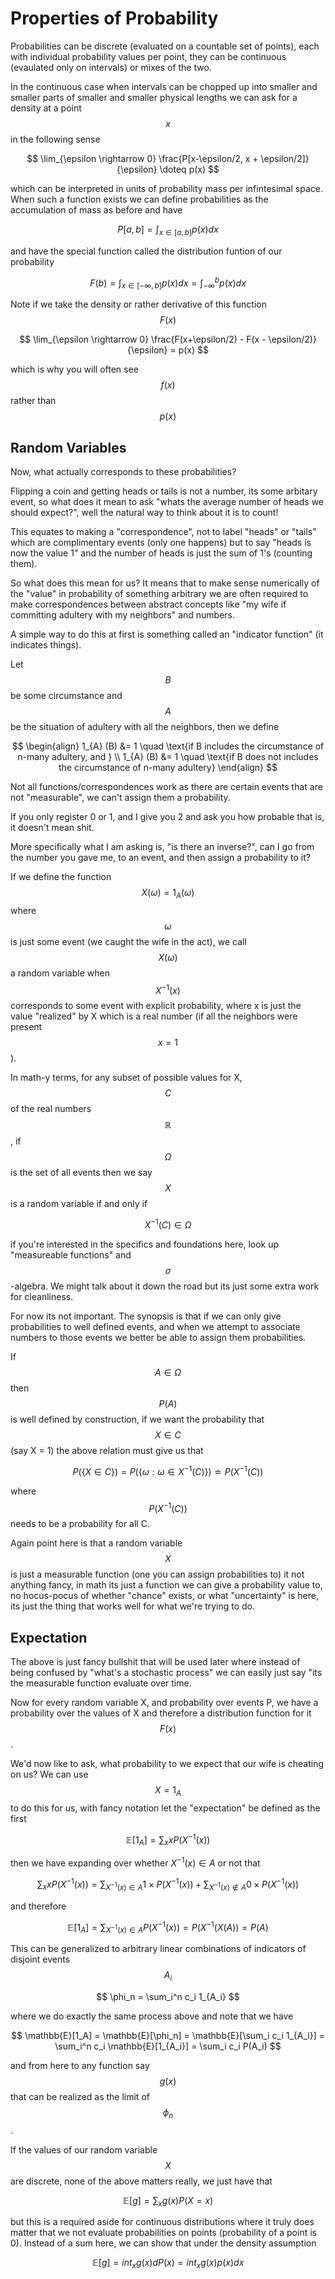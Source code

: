 # Properties of Probability

Probabilities can be discrete (evaluated on a countable set of points), each with individual probability values per point, they can be continuous (evaulated only on intervals) or mixes of the two.

In the continuous case when intervals can be chopped up into smaller and smaller parts of smaller and smaller physical lengths we can ask for a density at a point $$x$$ in the following sense

$$
\lim_{\epsilon \rightarrow 0} \frac{P[x-\epsilon/2, x + \epsilon/2]}{\epsilon} \doteq p(x)
$$

which can be interpreted in units of probability mass per infintesimal space. When such a function exists we can define probabilities as the accumulation of mass as before and have

$$
P[a,b] = \int_{x \in [a,b]} p(x) dx
$$

and have the special function called the distribution funtion of our probability

$$
F(b) = \int_{x \in [-\infty,b]} p(x) dx = \int_{-\infty}^{b} p(x) dx
$$

Note if we take the density or rather derivative of this function $$F(x)$$

$$
\lim_{\epsilon \rightarrow 0} \frac{F(x+\epsilon/2) - F(x - \epsilon/2)}{\epsilon} = p(x)
$$

which is why you will often see $$f(x)$$ rather than $$p(x)$$


## Random Variables

Now, what actually corresponds to these probabilities? 

Flipping a coin and getting heads or tails is not a number, its some arbitary event, so what does it mean to ask "whats the average number of heads we should expect?", well the natural way to think about it is to count! 

This equates to making a "correspondence", not to label "heads" or "tails" which are complimentary events (only one happens) but to say "heads is now the value 1" and the number of heads is just the sum of 1's (counting them).

So what does this mean for us? It means that to make sense numerically of the "value" in probability of something arbitrary we are often required to make correspondences between abstract concepts like "my wife if committing adultery with my neighbors" and numbers.

A simple way to do this at first is something called an "indicator function" (it indicates things). 

Let $$B$$ be some circumstance and $$A$$ be the situation of adultery with all the neighbors, then we define

$$
\begin{align}
  1_{A} (B) &= 1 \quad \text{if B includes the circumstance of n-many adultery, and } \\
  1_{A} (B) &= 1 \quad \text{if B does not includes the circumstance of n-many adultery}
\end{align}
$$

Not all functions/correspondences work as there are certain events that are not "measurable", we can't assign them a probability.

If you only register 0 or 1, and I give you 2 and ask you how probable that is, it doesn't mean shit.

More specifically what I am asking is, "is there an inverse?", can I go from the number you gave me, to an event, and then assign a probability to it?

If we define the function $$X(\omega) = 1_{A}(\omega)$$ where $$\omega$$ is just some event (we caught the wife in the act), we call $$X(\omega)$$ a random variable when $$X^{-1}(x)$$ corresponds to some event with explicit probability, where x is just the value "realized" by X which is a real number (if all the neighbors were present $$x = 1$$).

In math-y terms, for any subset of possible values for X, $$C$$ of the real numbers $$\mathbb{R}$$, if $$\Omega$$ is the set of all events then we say $$X$$ is a random variable if and only if 

$$
X^{-1}(C) \in \Omega
$$

if you're interested in the specifics and foundations here, look up "measureable functions" and $$\sigma$$-algebra. We might talk about it down the road but its just some extra work for cleanliness. 

For now its not important. The synopsis is that if we can only give probabilities to well defined events, and when we attempt to associate numbers to those events we better be able to assign them probabilities.

If $$A \in \Omega$$ then $$P(A)$$ is well defined by construction, if we want the probability that $$X \in C$$ (say X = 1) the above relation must give us that

$$
P(\{X \in C\}) = P(\{\omega : \omega \in X^{-1}(C)\}) \doteq P(X^{-1}(C))
$$

where $$P(X^{-1}(C))$$ needs to be a probability for all C. 

Again point here is that a random variable $$X$$ is just a measurable function (one you can assign probabilities to) it not anything fancy, in math its just a function we can give a probability value to, no hocus-pocus of whether "chance" exists, or what "uncertainty" is here, its just the thing that works well for what we're trying to do. 

## Expectation

The above is just fancy bullshit that will be used later where instead of being confused by "what's a stochastic process" we can easily just say "its the measurable function evaluate over time.

Now for every random variable X, and probability over events P, we have a probability over the values of X and therefore a distribution function for it $$F(x)$$.

We'd now like to ask, what probability to we expect that our wife is cheating on us? We can use $$X = 1_A$$ to do this for us, with fancy notation let the "expectation" be defined as the first

$$
\mathbb{E}[1_A] = \sum_x x P(X^{-1}(x))
$$

then we have expanding over whether $X^{-1}(x) \in A$ or not that

$$
\sum_x x P(X^{-1}(x)) = \sum_{X^{-1}(x) \in A} 1 \times P(X^{-1}(x)) + \sum_{X^{-1}(x) \notin A} 0 \times P(X^{-1}(x))
$$

and therefore

$$
\mathbb{E}[1_A] = \sum_{X^{-1}(x) \in A} P(X^{-1}(x)) = P(X^{-1}(X(A)) = P(A)
$$

This can be generalized to arbitrary linear combinations of indicators of disjoint events $$A_i$$

$$
\phi_n = \sum_i^n c_i 1_{A_i}
$$

where we do exactly the same process above and note that we have 

$$
\mathbb{E}[1_A] = \mathbb{E}[\phi_n] = \mathbb{E}[\sum_i c_i 1_{A_i}] = \sum_i^n c_i \mathbb{E}[1_{A_i}] = \sum_i c_i P(A_i)
$$

and from here to any function say $$g(x)$$ that can be realized as the limit of $$\phi_n$$.

If the values of our random variable $$X$$ are discrete, none of the above matters really, we just have that

$$\mathbb{E}[g] = \sum_x g(x) P(X = x)$$

but this is a required aside for continuous distributions where it truly does matter that we not evaluate probabilities on points (probability of a point is 0). Instead of a sum here, we can show that under the density assumption

$$\mathbb{E}[g] = int_x g(x) dP(x) = int_x g(x) p(x) dx$$
